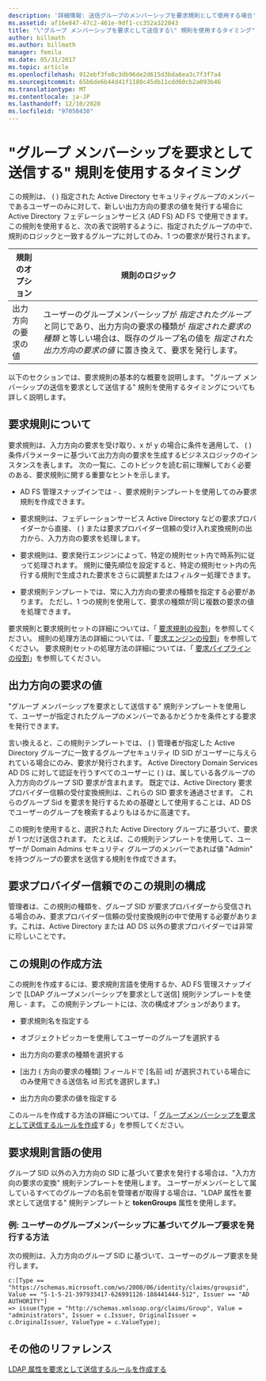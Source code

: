 ```yaml
---
description: '詳細情報: 送信グループのメンバーシップを要求規則として使用する場合'
ms.assetid: af16e847-47c2-461e-9df1-cc352a322043
title: "\"グループ メンバーシップを要求として送信する\" 規則を使用するタイミング"
author: billmath
ms.author: billmath
manager: femila
ms.date: 05/31/2017
ms.topic: article
ms.openlocfilehash: 912ebf3fe8c3db96de2d615d3bda6ea3c7f3f7a4
ms.sourcegitcommit: 65b6de6b44d41f1180c45db11cdd60cb2a093b46
ms.translationtype: MT
ms.contentlocale: ja-JP
ms.lasthandoff: 12/10/2020
ms.locfileid: "97050430"
---
```

# <a name="when-to-use-a-send-group-membership-as-a-claim-rule"></a>"グループ メンバーシップを要求として送信する" 規則を使用するタイミング
この規則は、 \( \) 指定された Active Directory セキュリティグループのメンバーであるユーザーのみに対して、新しい出力方向の要求の値を発行する場合に Active Directory フェデレーションサービス (AD FS) AD FS で使用できます。 この規則を使用すると、次の表で説明するように、指定されたグループの中で、規則のロジックと一致するグループに対してのみ、1 つの要求が発行されます。

|規則のオプション|規則のロジック|
|---------------|--------------|
|出力方向の要求の値|ユーザーのグループメンバーシップが *指定されたグループ* と同じであり、出力方向の要求の種類が *指定された要求の種類* と等しい場合は、既存のグループ名の値を *指定された出力方向の要求の値* に置き換えて、要求を発行します。|

以下のセクションでは、要求規則の基本的な概要を説明します。 "グループ メンバーシップの送信を要求として送信する" 規則を使用するタイミングについても詳しく説明します。

## <a name="about-claim-rules"></a>要求規則について
要求規則は、入力方向の要求を受け取り、x が y の場合に条件を適用して、 \( \) 条件パラメーターに基づいて出力方向の要求を生成するビジネスロジックのインスタンスを表します。 次の一覧に、このトピックを読む前に理解しておく必要のある、要求規則に関する重要なヒントを示します。

-   AD FS 管理スナップインでは \- 、要求規則テンプレートを使用してのみ要求規則を作成できます。

-   要求規則は、フェデレーションサービス Active Directory などの要求プロバイダーから直接、 \( \) または要求プロバイダー信頼の受け入れ変換規則の出力から、入力方向の要求を処理します。

-   要求規則は、要求発行エンジンによって、特定の規則セット内で時系列に従って処理されます。 規則に優先順位を設定すると、特定の規則セット内の先行する規則で生成された要求をさらに調整またはフィルター処理できます。

-   要求規則テンプレートでは、常に入力方向の要求の種類を指定する必要があります。 ただし、1 つの規則を使用して、要求の種類が同じ複数の要求の値を処理できます。

要求規則と要求規則セットの詳細については、「 [要求規則の役割](The-Role-of-Claim-Rules.md)」を参照してください。 規則の処理方法の詳細については、「 [要求エンジンの役割](The-Role-of-the-Claims-Engine.md)」を参照してください。 要求規則セットの処理方法の詳細については、「 [要求パイプラインの役割](The-Role-of-the-Claims-Pipeline.md)」を参照してください。

## <a name="outgoing-claim-value"></a>出力方向の要求の値
"グループ メンバーシップを要求として送信する" 規則テンプレートを使用して、ユーザーが指定されたグループのメンバーであるかどうかを条件とする要求を発行できます。

言い換えると、この規則テンプレートでは、 \( \) 管理者が指定した Active Directory グループに一致するグループセキュリティ ID SID がユーザーに与えられている場合にのみ、要求が発行されます。 Active Directory Domain Services AD DS に対して認証を行うすべてのユーザーに \( \) は、属している各グループの入力方向のグループ SID 要求が含まれます。 既定では、Active Directory 要求プロバイダー信頼の受付変換規則は、これらの SID 要求を通過させます。 これらのグループ Sid を要求を発行するための基礎として使用することは、AD DS でユーザーのグループを検索するよりもはるかに高速です。

この規則を使用すると、選択された Active Directory グループに基づいて、要求が 1 つだけ送信されます。 たとえば、この規則テンプレートを使用して、ユーザーが Domain Admins セキュリティ グループのメンバーであれば値 "Admin" を持つグループの要求を送信する規則を作成できます。

## <a name="configuring-this-rule-on-a-claims-provider-trust"></a>要求プロバイダー信頼でのこの規則の構成
管理者は、この規則の種類を、グループ SID が要求プロバイダーから受信される場合のみ、要求プロバイダー信頼の受付変換規則の中で使用する必要があります。これは、Active Directory または AD DS 以外の要求プロバイダーでは非常に珍しいことです。

## <a name="how-to-create-this-rule"></a>この規則の作成方法
この規則を作成するには、要求規則言語を使用するか、AD FS 管理スナップインで [LDAP グループメンバーシップを要求として送信] 規則テンプレートを使用し \- ます。 この規則テンプレートには、次の構成オプションがあります。

-   要求規則名を指定する

-   オブジェクトピッカーを使用してユーザーのグループを選択する

-   出力方向の要求の種類を選択する

-   [出力 \( 方向の要求の種類] フィールドで [名前 id] が選択されている場合にのみ使用できる送信名 id 形式を選択します。\)

-   出力方向の要求の値を指定する

このルールを作成する方法の詳細については、「 [グループメンバーシップを要求として送信するルールを作成](/previous-versions/windows/it-pro/windows-server-2012-R2-and-2012/ee913569(v=ws.11))する」を参照してください。

## <a name="using-the-claim-rule-language"></a>要求規則言語の使用
グループ SID 以外の入力方向の SID に基づいて要求を発行する場合は、"入力方向の要求の変換" 規則テンプレートを使用します。 ユーザーがメンバーとして属しているすべてのグループの名前を管理者が取得する場合は、"LDAP 属性を要求として送信する" 規則テンプレートと **tokenGroups** 属性を使用します。

### <a name="example-how-to-issue-group-claims-based-on-the-users-group-membership"></a>例: ユーザーのグループメンバーシップに基づいてグループ要求を発行する方法
次の規則は、入力方向のグループ SID に基づいて、ユーザーのグループ要求を発行します。

```
c:[Type == "https://schemas.microsoft.com/ws/2008/06/identity/claims/groupsid", Value == "S-1-5-21-397933417-626991126-188441444-512", Issuer == "AD AUTHORITY"]
=> issue(Type = "http://schemas.xmlsoap.org/claims/Group", Value = "administrators", Issuer = c.Issuer, OriginalIssuer = c.OriginalIssuer, ValueType = c.ValueType);
```

## <a name="additional-references"></a>その他のリファレンス
[LDAP 属性を要求として送信するルールを作成する](/previous-versions/windows/it-pro/windows-server-2012-R2-and-2012/dd807115(v=ws.11))

